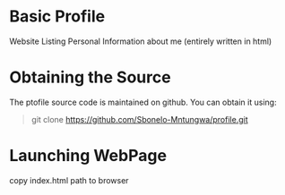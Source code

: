 # Basic Profile
Website Listing Personal Information about me (entirely written in html)

# Obtaining the Source
The ptofile source code is maintained on github. You can obtain it using:
> git clone https://github.com/Sbonelo-Mntungwa/profile.git

# Launching WebPage
copy index.html path to browser

